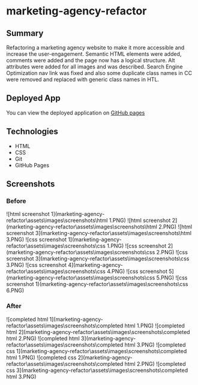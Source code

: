 # marketing-agency-refactor

## Summary

Refactoring a marketing agency website to make it more accessible and increase the user-engagement. Semantic HTML elements were added, comments were added and the page now has a logical structure. Alt attributes were added for all images and was described. Search Engine Optimization nav link was fixed and also some duplicate class names in CC were removed and replaced with generic class names in HTL.

## Deployed App

You can view the deployed application on [GitHub pages](https://wasimnaveed.github.io/marketing-agency-refactor/)

## Technologies

- HTML
- CSS
- Git
- GitHub Pages

## Screenshots

### Before

![html screenshot 1](marketing-agency-refactor\assets\images\screenshots\html 1.PNG)
![html screenshot 2](marketing-agency-refactor\assets\images\screenshots\html 2.PNG)
![html screenshot 3](marketing-agency-refactor\assets\images\screenshots\html 3.PNG)
![css screenshot 1](marketing-agency-refactor\assets\images\screenshots\css 1.PNG)
![css screenshot 2](marketing-agency-refactor\assets\images\screenshots\css 2.PNG)
![css screenshot 3](marketing-agency-refactor\assets\images\screenshots\css 3.PNG)
![css screenshot 4](marketing-agency-refactor\assets\images\screenshots\css 4.PNG)
![css screenshot 5](marketing-agency-refactor\assets\images\screenshots\css 5.PNG)
![css screenshot 1)(marketing-agency-refactor\assets\images\screenshots\css 6.PNG)

### After

![completed html 1](marketing-agency-refactor\assets\images\screenshots\completed html 1.PNG)
![completed html 2](marketing-agency-refactor\assets\images\screenshots\completed html 2.PNG)
![completed html 3](marketing-agency-refactor\assets\images\screenshots\completed html 3.PNG)
![completed css 1](marketing-agency-refactor\assets\images\screenshots\completed html 1.PNG)
![completed css 2](marketing-agency-refactor\assets\images\screenshots\completed html 2.PNG)
![completed css 3](marketing-agency-refactor\assets\images\screenshots\completed html 3.PNG)
